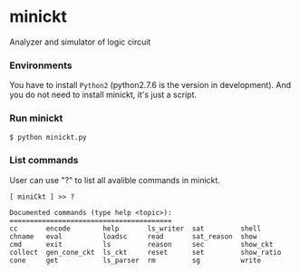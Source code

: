 minickt
=======

Analyzer and simulator of logic circuit

### Environments

You have to install `Python2` (python2.7.6 is the version in development).
And you do not need to install minickt, it's just a script.

### Run minickt

```sh
$ python minickt.py 
```

### List commands

User can use "?" to list all avalible commands in minickt.

```
[ miniCkt ] >> ?

Documented commands (type help <topic>):
========================================
cc       encode        help       ls_writer  sat         shell     
chname   eval          loadsc     read       sat_reason  show      
cmd      exit          ls         reason     sec         show_ckt  
collect  gen_cone_ckt  ls_ckt     reset      set         show_ratio
cone     get           ls_parser  rm         sg          write
```
